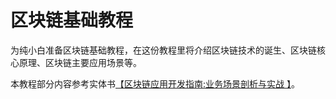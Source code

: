 # 区块链基础教程

为纯小白准备区块链基础教程，在这份教程里将介绍区块链技术的诞生、区块链核心原理、区块链主要应用场景等。


本教程部分内容参考实体书[【区块链应用开发指南:业务场景剖析与实战 】](https://item.jd.com/12857373.html)。

